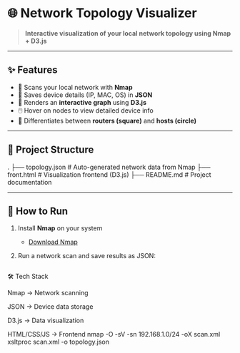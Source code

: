 # 🌐 Network Topology Visualizer  

> **Interactive visualization of your local network topology using Nmap + D3.js**  

---

## ✨ Features  
- 🔎 Scans your local network with **Nmap**  
- 📂 Saves device details (IP, MAC, OS) in **JSON**  
- 🎨 Renders an **interactive graph** using **D3.js**  
- 🖱️ Hover on nodes to view detailed device info  
- 📡 Differentiates between **routers (square)** and **hosts (circle)**  

---

## 📂 Project Structure  
.
├── topology.json # Auto-generated network data from Nmap
├── front.html # Visualization frontend (D3.js)
├── README.md # Project documentation


---

## 🚀 How to Run  

1. Install **Nmap** on your system  
   - [Download Nmap](https://nmap.org/download.html)  

2. Run a network scan and save results as JSON:  
   ```bash

🛠️ Tech Stack

Nmap → Network scanning

JSON → Device data storage

D3.js → Data visualization

HTML/CSS/JS → Frontend
   nmap -O -sV -sn 192.168.1.0/24 -oX scan.xml
   xsltproc scan.xml -o topology.json
